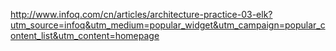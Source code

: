 http://www.infoq.com/cn/articles/architecture-practice-03-elk?utm_source=infoq&utm_medium=popular_widget&utm_campaign=popular_content_list&utm_content=homepage
